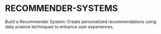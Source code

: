# RECOMMENDER-SYSTEMS
Build a Recommender System: Create personalized recommendations using data science techniques to enhance user experiences.
